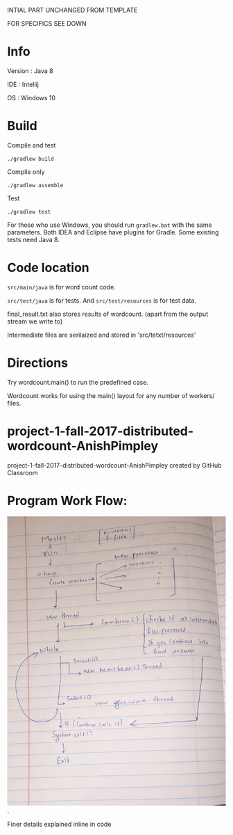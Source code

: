 INTIAL PART UNCHANGED FROM TEMPLATE

FOR SPECIFICS SEE DOWN

# Info

Version : Java 8

IDE : Intellij

OS : Windows 10

# Build

Compile and test
```
./gradlew build
```

Compile only
```
./gradlew assemble
```

Test
```
./gradlew test
```

For those who use Windows, you should run `gradlew.bat` with the same parameters.
Both IDEA and Eclipse have plugins for Gradle.
Some existing tests need Java 8.


# Code location

`src/main/java` is for word count code.

`src/test/java` is for tests. And `src/test/resources` is for test data.

final_result.txt also stores results of wordcount. (apart from the output stream we write to)

Intermediate files are serilaized and stored in 'src/tetxt/resources'

# Directions
Try wordcount.main() to run the predefined case.

Wordcount works for using the main() layout for any number of workers/ files.

# project-1-fall-2017-distributed-wordcount-AnishPimpley
project-1-fall-2017-distributed-wordcount-AnishPimpley created by GitHub Classroom

# Program Work Flow:

![flow images](https://github.com/AnishPimpley/Word_Count_with_MapReduce/blob/master/master_flow.jpg).

Finer details explained inline in code
